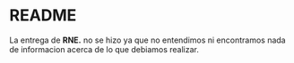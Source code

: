# README

La entrega de **RNE.** no se hizo ya que no entendimos ni encontramos nada de informacion acerca de lo que debiamos realizar.